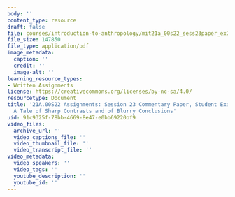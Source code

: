 ```yaml
---
body: ''
content_type: resource
draft: false
file: courses/introduction-to-anthropology/mit21a_00s22_sess23paper_ex2.pdf
file_size: 147850
file_type: application/pdf
image_metadata:
  caption: ''
  credit: ''
  image-alt: ''
learning_resource_types:
- Written Assignments
license: https://creativecommons.org/licenses/by-nc-sa/4.0/
resourcetype: Document
title: '21A.00S22 Assignments: Session 23 Commentary Paper, Student Example 2: Nomadland:
  A Tale of Sharp Contrasts and of Blurry Conclusions'
uid: 91c9325f-78bb-4669-8e47-e0bb69220bf9
video_files:
  archive_url: ''
  video_captions_file: ''
  video_thumbnail_file: ''
  video_transcript_file: ''
video_metadata:
  video_speakers: ''
  video_tags: ''
  youtube_description: ''
  youtube_id: ''
---
```

